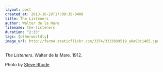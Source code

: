 ```yaml
---
layout: post
created_at: 2013-10-29T17:09:35-0400
title: The Listeners
author: Walter de la Mare
filename: the-listeners
duration: "2:33"
tags: [otherworldly]
image_url: http://farm4.staticflickr.com/3374/3333089519_a8a93c1465.jpg
---
```


_The Listeners_.  Walter de la Mare.  1912.

Photo by [Steve Rhode](http://www.flickr.com/photos/steverhode/3333089519/).
